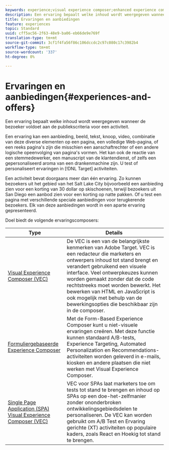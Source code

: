 ```yaml
---
keywords: experience;visual experience composer;enhanced experience composer;form based experience composer;form composer;visual composer;experience composer;mixed content;iframe;iframe busting;bust iframe;x-frame-options;x frame options;cross origin;cross origin issues;authentication workflow
description: Een ervaring bepaalt welke inhoud wordt weergegeven wanneer de bezoeker voldoet aan de publiekscriteria voor een activiteit.
title: Ervaringen en aanbiedingen
feature: experiences
topic: Standard
uuid: cff5ac56-2f63-48e9-ba06-eb66de9e769f
translation-type: tm+mt
source-git-commit: 3cf1f4fa56f86c106dccdc2c97c080c17c3982b4
workflow-type: tm+mt
source-wordcount: '337'
ht-degree: 0%

---
```



# Ervaringen en aanbiedingen{#experiences-and-offers}

Een ervaring bepaalt welke inhoud wordt weergegeven wanneer de bezoeker voldoet aan de publiekscriteria voor een activiteit.

Een ervaring kan een aanbieding, beeld, tekst, knoop, video, combinatie van deze diverse elementen op een pagina, een volledige Web-pagina, of een reeks pagina&#39;s zijn die misschien een aanschaftrechter of een andere logische opeenvolging van pagina&#39;s vormen. Het kan ook de reactie van een stemmedewerker, een manuscript van de klantendienst, of zelfs een gepersonaliseerd aroma van een drankenmachine zijn. U test of personaliseert ervaringen in [!DNL Target] activiteiten.

Een activiteit bevat doorgaans meer dan één ervaring. Zo kunnen bezoekers uit het gebied van het Salt Lake City bijvoorbeeld een aanbieding zien voor een korting van 30 dollar op skischoenen, terwijl bezoekers uit San Diego een aanbod zien voor een korting op natte pakken. Of u test een pagina met verschillende speciale aanbiedingen voor terugkerende bezoekers. Elk van deze aanbiedingen wordt in een aparte ervaring gepresenteerd.

Doel biedt de volgende ervaringscomposers:

| Type | Details |
| --- | --- |
| [Visual Experience Composer (VEC)](../c-experiences/c-visual-experience-composer/visual-experience-composer.md#concept_CF63320EB8924B2F9BDA3C72256DCE50) | De VEC is een van de belangrijkste kenmerken van Adobe Target. VEC is een redacteur die marketers en ontwerpers inhoud tot stand brengt en verandert gebruikend een visuele interface. Veel ontwerpkeuzes kunnen worden gemaakt zonder dat de code rechtstreeks moet worden bewerkt. Het bewerken van HTML en JavaScript is ook mogelijk met behulp van de bewerkingsopties die beschikbaar zijn in de composer. |
| [Formuliergebaseerde Experience Composer](../c-experiences/form-experience-composer.md#task_FAC842A6535045B68B4C1AD3E657E56E) | Met de Form-Based Experience Composer kunt u niet-visuele ervaringen creëren. Met deze functie kunnen standaard A/B-tests, Experience Targeting, Automated Personalization en Recommendations-activiteiten worden geleverd in e-mails, kiosken en andere plaatsen die niet werken met Visual Experience Composer. |
| [Single Page Application (SPA) Visual Experience Composer (VEC)](/help/c-experiences/spa-visual-experience-composer.md) | VEC voor SPAs laat marketers toe om tests tot stand te brengen en inhoud op SPAs op een doe-het-zelfmanier zonder ononderbroken ontwikkelingsgebiedsdelen te personaliseren. De VEC kan worden gebruikt om A/B Test en Ervaring gerichte (XT) activiteiten op populaire kaders, zoals React en Hoekig tot stand te brengen. |
